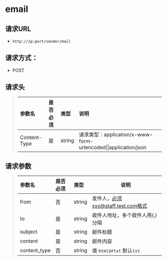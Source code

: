 # email

## 请求URL

- `http://ip:port/sender/mail`

## 请求方式：

- POST

## 请求头

>|参数名|是否必须|类型|说明|
>|:----|:---|:----- |:-----|
>|Content-Type |是  |string |请求类型：application/x-www-form-urlencoded&#124;&#124;application/json|

## 请求参数

>|参数名|是否必须|类型|说明|
>|:----|:---|:----- |--------  |
>|from|否  |string | 发件人，必须xxx@staff.test.com格式|
>|to|是  |string | 收件人地址，多个收件人用(,)分隔|
>|subject|是  |string | 邮件标题|
>|content|是  |string | 邮件内容|
>|content_type|否  |string |填 `html`or`txt` 默认`txt`|

